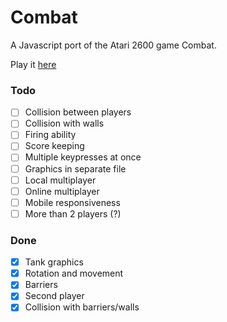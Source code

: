 # Combat
A Javascript port of the Atari 2600 game Combat.

Play it <a href="http://sethtrei.github.io/Combat" target="_blank">here</a>

### Todo

- [ ] Collision between players
- [ ] Collision with walls
- [ ] Firing ability
- [ ] Score keeping
- [ ] Multiple keypresses at once
- [ ] Graphics in separate file
- [ ] Local multiplayer
- [ ] Online multiplayer
- [ ] Mobile responsiveness
- [ ] More than 2 players (?)

### Done 
- [x] Tank graphics
- [x] Rotation and movement
- [x] Barriers
- [x] Second player
- [x] Collision with barriers/walls
